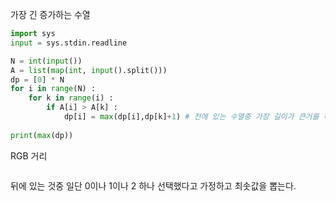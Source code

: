 가장 긴 증가하는 수열

```python
import sys
input = sys.stdin.readline

N = int(input())
A = list(map(int, input().split()))
dp = [0] * N
for i in range(N) :
    for k in range(i) :
        if A[i] > A[k] :
            dp[i] = max(dp[i],dp[k]+1) # 전에 있는 수열중 가장 길이가 큰거를 하나 더한다.
           
print(max(dp))
```

RGB 거리

```python

```

뒤에 있는 것중 일단 0이나 1이나 2 하나 선택했다고 가정하고 최솟값을 뽑는다.

